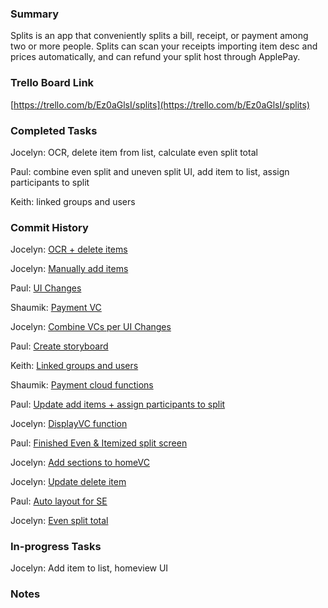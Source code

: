 ### Summary

Splits is an app that conveniently splits a bill, receipt, or payment among two or more people. Splits can scan your receipts importing item desc and prices automatically, and can refund your split host through ApplePay.

### Trello Board Link

[https://trello.com/b/Ez0aGlsI/splits](https://trello.com/b/Ez0aGlsI/splits)


### Completed Tasks
Jocelyn: OCR, delete item from list, calculate even split total

Paul: combine even split and uneven split UI, add item to list, assign participants to split

Keith: linked groups and users


### Commit History
Jocelyn: [OCR + delete items](https://github.com/ECS189E/project-w21-splits/tree/68a48044d46bdf706e9d3fd3a18af26b6837b27b)

Jocelyn: [Manually add items](https://github.com/ECS189E/project-w21-splits/tree/7a20e14c57df744aacf89d6be85c288c41b95722)

Paul: [UI Changes](https://github.com/ECS189E/project-w21-splits/tree/68a48044d46bdf706e9d3fd3a18af26b6837b27b)

Shaumik: [Payment VC](665c10800a2843098884059f6fb8cff3d7cd86b3)

Jocelyn: [Combine VCs per UI Changes](https://github.com/ECS189E/project-w21-splits/tree/68a48044d46bdf706e9d3fd3a18af26b6837b27b)

Paul: [Create storyboard](https://github.com/ECS189E/project-w21-splits/tree/68a48044d46bdf706e9d3fd3a18af26b6837b27b)

Keith: [Linked groups and users](https://github.com/ECS189E/project-w21-splits/tree/4a58cb5f946f2189533ced96002c23781c7c5ca2)

Shaumik: [Payment cloud functions](https://github.com/ECS189E/project-w21-splits/tree/89348075bdd093d3db5b099c16a42e6628d6dee0)

Paul: [Update add items + assign participants to split](https://github.com/ECS189E/project-w21-splits/tree/89348075bdd093d3db5b099c16a42e6628d6dee0)

Jocelyn: [DisplayVC function](https://github.com/ECS189E/project-w21-splits/tree/7bd96fd37e0afb4fbcac4ce9eff8ee91a0ddfd15)

Paul: [Finished Even & Itemized split screen](https://github.com/ECS189E/project-w21-splits/tree/89348075bdd093d3db5b099c16a42e6628d6dee0)

Jocelyn: [Add sections to homeVC](https://github.com/ECS189E/project-w21-splits/tree/39c9ad93237d01dcbe7f8601d8f50c9fd70a64fe)

Jocelyn: [Update delete item](https://github.com/ECS189E/project-w21-splits/tree/7bd96fd37e0afb4fbcac4ce9eff8ee91a0ddfd15)

Paul: [Auto layout for SE](https://github.com/ECS189E/project-w21-splits/tree/5f0f792ed652ad50c89a362882b118d165ebbddb) 

Jocelyn: [Even split total](https://github.com/ECS189E/project-w21-splits/tree/7bd96fd37e0afb4fbcac4ce9eff8ee91a0ddfd15)



### In-progress Tasks
Jocelyn: Add item to list, homeview UI


### Notes
